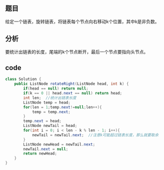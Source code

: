 ## 题目
给定一个链表，旋转链表，将链表每个节点向右移动k个位置，其中k是非负数。

## 分析
要统计出链表的长度，尾端的k个节点断开，最后一个节点要指向头节点。

## code
```java
class Solution {
    public ListNode rotateRight(ListNode head, int k) {
        if(head == null) return null;
        if(k == 0 || head.next == null) return head;
        int len;  //统计出链表长度
        ListNode temp = head; 
        for(len = 1;temp.next!=null;len++){
            temp = temp.next;
        }
        temp.next = head;
        ListNode newTail = head;
        for(int i = 0; i < len - k % len - 1; i++){
            newTail = newTail.next;  //注意k可能超过链表长度，那么就要取余
        }
        ListNode newHead = newTail.next;
        newTail.next = null;
        return newHead;
    }
}
```